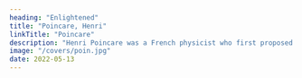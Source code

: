 ```yaml
---
heading: "Enlightened"
title: "Poincare, Henri"
linkTitle: "Poincare"
description: "Henri Poincare was a French physicist who first proposed gravitational waves"
image: "/covers/poin.jpg"
date: 2022-05-13
---
```



